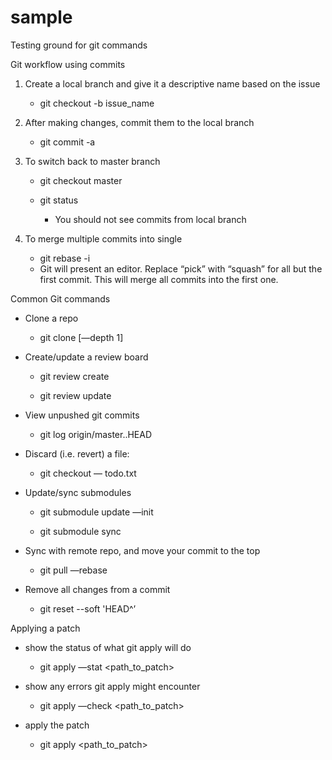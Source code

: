 sample
======

Testing ground for git commands


Git workflow using commits


  1. Create a local branch and give it a descriptive name based on the issue

      * git checkout -b issue_name

  2. After making changes, commit them to the local branch

      * git commit -a

  3. To switch back to master branch

      * git checkout master
      * git status

         * You should not see commits from local branch


  4. To merge multiple commits into single

      * git rebase -i
      * Git will present an editor. Replace “pick” with “squash” for all but the first commit. This will merge all commits into the first one.




Common Git commands


   * Clone a repo

      * git clone [—depth 1] <repo>



   * Create/update a review board

      * git review create

      * git review update



   * View unpushed git commits


      * git log origin/master..HEAD




   * Discard (i.e. revert) a file:

      * git checkout — todo.txt




   * Update/sync submodules

      * git submodule update —init

      * git submodule sync




   * Sync with remote repo, and move your commit to the top

      * git pull —rebase



   * Remove all changes from a commit

      * git reset --soft 'HEAD^’



Applying a patch


   * show the status of what git apply will do


      * git apply —stat <path_to_patch>




   * show any errors git apply might encounter


      * git apply —check <path_to_patch>




   * apply the patch


      * git apply <path_to_patch>




